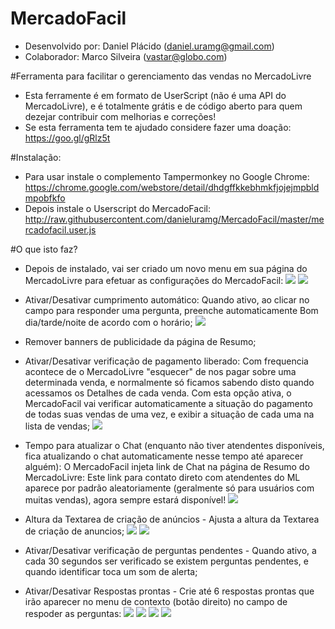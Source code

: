 # MercadoFacil
 - Desenvolvido por: Daniel Plácido (daniel.uramg@gmail.com)
 - Colaborador: Marco Silveira (vastar@globo.com)
 
#Ferramenta para facilitar o gerenciamento das vendas no MercadoLivre
- Esta ferramente é em formato de UserScript (não é uma API do MercadoLivre), e é totalmente grátis e de código aberto para quem dezejar contribuir com melhorias e correções!
- Se esta ferramenta tem te ajudado considere fazer uma doação: https://goo.gl/gRlz5t

#Instalação:
- Para usar instale o complemento Tampermonkey no Google Chrome: https://chrome.google.com/webstore/detail/dhdgffkkebhmkfjojejmpbldmpobfkfo
- Depois instale o Userscript do MercadoFacil: http://raw.githubusercontent.com/danieluramg/MercadoFacil/master/mercadofacil.user.js

#O que isto faz?
- Depois de instalado, vai ser criado um novo menu em sua página do MercadoLivre para efetuar as configurações do MercadoFacil:
![](http://s4.postimg.org/jlax7p159/menu.png)
![](http://s30.postimg.org/mp59ibfo1/formulario.png)

- Ativar/Desativar cumprimento automático: Quando ativo, ao clicar no campo para responder uma pergunta, preenche automaticamente Bom dia/tarde/noite de acordo com o horário;
![](http://s9.postimg.org/plf50xh27/image.png)

- Remover banners de publicidade da página de Resumo;

- Ativar/Desativar verificação de pagamento liberado: Com frequencia acontece de o MercadoLivre "esquecer" de nos pagar sobre uma determinada venda, e normalmente só ficamos sabendo disto quando acessamos os Detalhes de cada venda.
Com esta opção ativa, o MercadoFacil vai verificar automaticamente a situação do pagamento de todas suas vendas de uma vez, e exibir a situação de cada uma na lista de vendas;
![](http://s1.postimg.org/r4p7e9rwf/vifig_pag.jpg)

- Tempo para atualizar o Chat (enquanto não tiver atendentes disponíveis, fica atualizando o chat automaticamente nesse tempo até aparecer alguém):
O MercadoFacil injeta link de  Chat na página de Resumo do MercadoLivre: Este link para contato direto com atendentes do ML aparece por padrão aleatoriamente (geralmente só para usuários com muitas vendas), agora sempre estará disponível!
![](http://s14.postimg.org/v8t1psc01/Resumo_Mercado_Livre.png)

- Altura da Textarea de criação de anúncios	- Ajusta a altura da Textarea de criação de anuncios;
![](http://s3.postimg.org/3m16ceujn/antes.png)
![](http://s3.postimg.org/n2lvyxpnn/depois.png)

- Ativar/Desativar verificação de perguntas pendentes - Quando ativo, a cada 30 segundos ser verificado se existem perguntas pendentes, e quando identificar toca um som de alerta;

- Ativar/Desativar Respostas prontas - Crie até 6 respostas prontas que irão aparecer no menu de contexto (botão direito) no campo de 
respoder as perguntas:
![](http://s17.postimg.org/6f5uo9zrj/image.png)
![](http://s17.postimg.org/o7rew5gzz/image.png)
![](http://s17.postimg.org/pbbj841n3/image.png)
![](http://s17.postimg.org/b2bwq1n4f/image.png)

